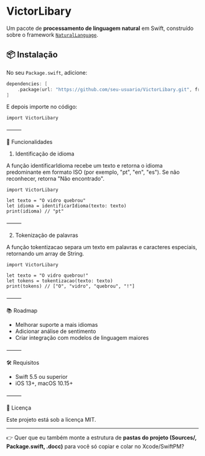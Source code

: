 # VictorLibary

Um pacote de **processamento de linguagem natural** em Swift, construído sobre o framework [`NaturalLanguage`](https://developer.apple.com/documentation/naturallanguage).

## 📦 Instalação

No seu `Package.swift`, adicione:

```swift
dependencies: [
    .package(url: "https://github.com/seu-usuario/VictorLibary.git", from: "1.0.0")
]
```
E depois importe no código:
```
import VictorLibary
```

⸻

🚀 Funcionalidades

1. Identificação de idioma

A função identificarIdioma recebe um texto e retorna o idioma predominante em formato ISO (por exemplo, "pt", "en", "es").
Se não reconhecer, retorna "Não encontrado".
```
import VictorLibary

let texto = "O vidro quebrou"
let idioma = identificarIdioma(texto: texto)
print(idioma) // "pt"
```

⸻

2. Tokenização de palavras

A função tokentizacao separa um texto em palavras e caracteres especiais, retornando um array de String.
```
import VictorLibary

let texto = "O vidro quebrou!"
let tokens = tokentizacao(texto: texto)
print(tokens) // ["O", "vidro", "quebrou", "!"]
```

⸻

📚 Roadmap
- Melhorar suporte a mais idiomas
- Adicionar análise de sentimento
- Criar integração com modelos de linguagem maiores

⸻

🛠 Requisitos
- Swift 5.5 ou superior
- iOS 13+, macOS 10.15+

⸻

📄 Licença

Este projeto está sob a licença MIT.

---

👉 Quer que eu também monte a estrutura de **pastas do projeto (Sources/, Package.swift, .docc)** para você só copiar e colar no Xcode/SwiftPM?

